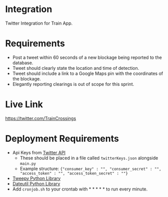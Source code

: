 # Integration
Twitter Integration for Train App. 

# Requirements
- Post a tweet within 60 seconds of a new blockage being reported to the database.
- Tweet should clearly state the location and time of detection.
- Tweet should include a link to a Google Maps pin with the coordinates of the blockage.
- Elegantly reporting clearings is out of scope for this sprint.

# Live Link
https://twitter.com/TrainCrossings

# Deployment Requirements
- Api Keys from [Twitter API](https://developer.twitter.com/en/docs/twitter-api/tools-and-libraries/v2)
    - These should be placed in a file called `twitterKeys.json` alongside `main.py`
    - Example structure: `{"consumer_key" : "", "consumer_secret" : "", "access_token" : "", "access_token_secret" : ""}`
- [Tweepy Python Library](https://docs.tweepy.org/en/stable/)
- [Dateutil Python Library](https://dateutil.readthedocs.io/en/stable/)
- Add `cronjob.sh` to your crontab with * * * * * to run every minute.